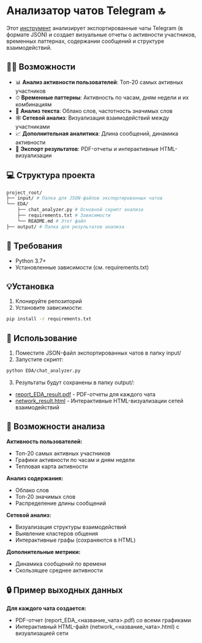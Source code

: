 # Анализатор чатов Telegram 🔝

Этот [инструмент](https://github.com/Masterskaya-YP/Masterskaya/blob/EDA/EDA/EDA.py) анализирует экспортированные чаты Telegram (в формате JSON) и создает визуальные отчеты о активности участников, временных паттернах, содержании сообщений и структуре взаимодействий.

## 👨‍💻 Возможности

- 📊 **Анализ активности пользователей**: Топ-20 самых активных участников
- ⏱ **Временные паттерны**: Активность по часам, дням недели и их комбинациям
- 📝 **Анализ текста**: Облако слов, частотность значимых слов
- 🕸 **Сетевой анализ**: Визуализация взаимодействий между участниками
- 📈 **Дополнительная аналитика**: Длина сообщений, динамика активности
- 📂 **Экспорт результатов**: PDF-отчеты и интерактивные HTML-визуализации

## 💻 Структура проекта

```bash
project_root/
├── input/ # Папка для JSON-файлов экспортированных чатов
└── EDA/
    ├── chat_analyzer.py # Основной скрипт анализа
    ├── requirements.txt # Зависимости
    └── README.md # Этот файл
├── output/ # Папка для результатов анализа
```

## 🤖 Требования

- Python 3.7+
- Установленные зависимости (см. requirements.txt)

## 💡Установка

1. Клонируйте репозиторий
2. Установите зависимости:

```bash
pip install -r requirements.txt
```
## 🥅 Использование

1. Поместите JSON-файл экспортированных чатов в папку input/
2. Запустите скрипт:

```bash
python EDA/chat_analyzer.py
```
3. Результаты будут сохранены в папку output/:

- [report_EDA_result.pdf](https://github.com/Masterskaya-YP/Masterskaya/blob/EDA/output/report_EDA_result.pdf ) - PDF-отчеты для каждого чата
- [network_result.html](https://github.com/Masterskaya-YP/Masterskaya/blob/EDA/output/network_result.html) - Интерактивные HTML-визуализации сетей взаимодействий

## 🛒 Возможности анализа

**Активность пользователей:**
- Топ-20 самых активных участников
- Графики активности по часам и дням недели
- Тепловая карта активности

**Анализ содержания:**
- Облако слов
- Топ-20 значимых слов
- Распределение длины сообщений

**Сетевой анализ:**
- Визуализация структуры взаимодействий
- Выявление кластеров общения
- Интерактивные графы (сохраняются в HTML)

**Дополнительные метрики:**
- Динамика сообщений по времени
- Скользящее среднее активности


## 🔒 Пример выходных данных

**Для каждого чата создается:**
- PDF-отчет (report_EDA_<название_чата>.pdf) со всеми графиками
- Интерактивный HTML-файл (network_<название_чата>.html) с визуализацией сети
